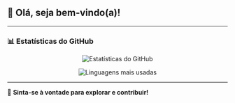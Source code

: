 ## 👋 Olá, seja bem-vindo(a)!

---

### 📊 Estatísticas do GitHub  

<div align="center">

![Estatísticas do GitHub](https://github-readme-stats.vercel.app/api?username=juancoutinhoflooxmongagua&show_icons=true&title_color=FFA500&icon_color=FFA500&text_color=FFFFFF&bg_color=0D1117)  

![Linguagens mais usadas](https://github-readme-stats.vercel.app/api/top-langs/?username=juancoutinhoflooxmongagua&layout=compact&title_color=FFA500&text_color=FFFFFF&bg_color=0D1117)

</div>

---

🌟 **Sinta-se à vontade para explorar e contribuir!**

